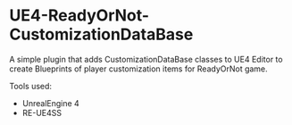 # UE4-ReadyOrNot-CustomizationDataBase

A simple plugin that adds CustomizationDataBase classes to UE4 Editor 
to create Blueprints of player customization items for ReadyOrNot game.

Tools used:
- UnrealEngine 4
- RE-UE4SS 